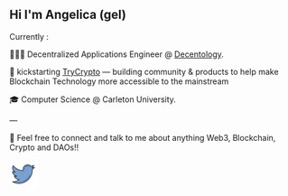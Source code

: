 
   ## Hi I'm Angelica (gel)
 
Currently :

👩🏻‍💻 Decentralized Applications Engineer @ [Decentology](https://www.decentology.com/).

🌱 kickstarting [TryCrypto](https://trycrypto.com/) — building community & products to help make Blockchain Technology more accessible to the mainstream

🎓 Computer Science @ Carleton University.

—

💬 Feel free to connect and talk to me about anything Web3, Blockchain, Crypto and DAOs!!
   <div align="left">
     <div style="display: flex; align-items: flex-start;">
      <a href="https://twitter.com/gxlica"> <img src="https://github.com/gelicamarie/gelicamarie/blob/main/img/twitter.png" width="50" /> <a>
<!--       <a href= "https://www.linkedin.com/in/angelica-turla"> <img src="https://github.com/gelicamarie/gelicamarie/blob/main/img/linkedin.png" width="50"/> </a> -->
     </div>


<!--
**gelicamarie/gelicamarie** is a ✨ _special_ ✨ repository because its `README.md` (this file) appears on your GitHub profile.

Here are some ideas to get you started:

- 🔭 I’m currently working on ...
- 🌱 I’m currently learning ...
- 👯 I’m looking to collaborate on ...
- 🤔 I’m looking for help with ...
- 💬 Ask me about ...
- 📫 How to reach me: ...
- 😄 Pronouns: ...
- ⚡ Fun fact: ...
-->
